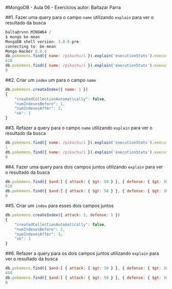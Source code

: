 #MongoDB - Aula 06 - Exercícios
autor: Baltazar Parra

##1. Fazer uma query para o campo `name` utilizando `explain` para ver o resultado da busca
```js
balta@rvnn MINGW64 /
$ mongo be-mean
MongoDB shell version: 3.0.8-pre-
connecting to: be-mean
Mongo-Hacker 0.0.4
db.pokemons.find({ name: /pikachu/i }).explain('executionStats').executionStats.totalDocsExamined
610
db.pokemons.find({ name: /pikachu/i }).explain('executionStats').executionStats.executionTimeMillis
0
```

##2. Criar um `index` um para o campo `name`
```js
db.pokemons.createIndex({ name: 1 })
{
    "createdCollectionAutomatically": false,
    "numIndexesBefore": 1,
    "numIndexesAfter": 2,
    "ok": 1
}

```

##3. Refazer a query para o campo `name` utilizando `explain` para ver o resultado da busca
```js
db.pokemons.find({ name: /pikachu/i }).explain('executionStats').executionStats.totalDocsExamined
1
db.pokemons.find({ name: /pikachu/i }).explain('executionStats').executionStats.executionTimeMillis
0
```

##4. Fazer uma query para dois campos juntos utilizando `explain` para ver o resultado da busca
```js
db.pokemons.find({ $and:[ { attack: { $gt: 50 } }, { defense: { $gt: 30 } } ] }).explain('executionStats').executionStats.totalDocsExamined
610
db.pokemons.find({ $and:[ { attack: { $gt: 50 } }, { defense: { $gt: 30 } } ] }).explain('executionStats').executionStats.executionTimeMillis
0
```

##5. Criar um `index` para esses dois campos juntos
```js
db.pokemons.createIndex({ attack: 1, defense: 1 })
{
    "createdCollectionAutomatically": false,
    "numIndexesBefore": 2,
    "numIndexesAfter": 3,
    "ok": 1
}

```

##6. Refazer a query para os dois campos juntos utilizando `explain` para ver o resultado da busca
```js
db.pokemons.find({ $and:[ { attack: { $gt: 50 } }, { defense: { $gt: 30 } } ] }).explain('executionStats').executionStats.totalDocsExamined
454
db.pokemons.find({ $and:[ { attack: { $gt: 50 } }, { defense: { $gt: 30 } } ] }).explain('executionStats').executionStats.executionTimeMillis
0

```
